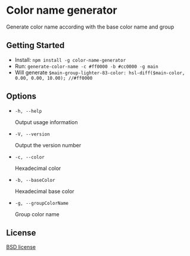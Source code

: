 Color name generator
====================

Generate color name according with the base color name and group

## Getting Started

- Install: `npm install -g color-name-generator`
- Run: `generate-color-name -c #ff0000 -b #cc0000 -g main`
- Will generate `$main-group-lighter-83-color: hsl-diff($main-color, 0.00, 0.00, 10.00); //#ff0000`


## Options

* `-h, --help`

  Output usage information

* `-V, --version`

  Output the version number

* `-c, --color`

  Hexadecimal color

* `-b, --baseColor`

  Hexadecimal base color

* `-g, --groupColorName`

  Group color name


## License

[BSD license](http://opensource.org/licenses/bsd-license.php)

